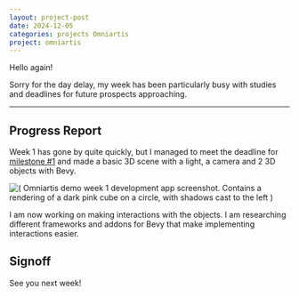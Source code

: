 ```yaml
---
layout: project-post
date: 2024-12-05
categories: projects Omniartis
project: omniartis
---
```


Hello again!

Sorry for the day delay, my week has been particularly busy with studies and deadlines for future prospects approaching.

---

## Progress Report

Week 1 has gone by quite quickly, but I managed to meet the deadline for [milestone #1]({{site.baseurl}}/projects/omniartis.html#milestones) and made a basic 3D scene with a light, a camera and 2 3D objects with Bevy.

![( Omniartis demo week 1 development app screenshot. Contains a rendering of a dark pink cube on a circle, with shadows cast to the left )]({{site.baseurl}}/assets/images/Omniartis-demo_screenshot_2024-12-05_155215.png)

I am now working on making interactions with the objects. I am researching different frameworks and addons for Bevy that make implementing interactions easier.

## Signoff

See you next week!
